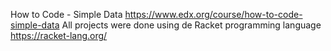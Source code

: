 How to Code - Simple Data
https://www.edx.org/course/how-to-code-simple-data
All projects were done using de Racket programming language
https://racket-lang.org/

